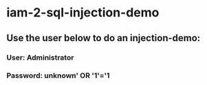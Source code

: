 # iam-2-sql-injection-demo

## Use the user below to do an injection-demo:
### User:  Administrator
### Password: unknown' OR '1'='1
